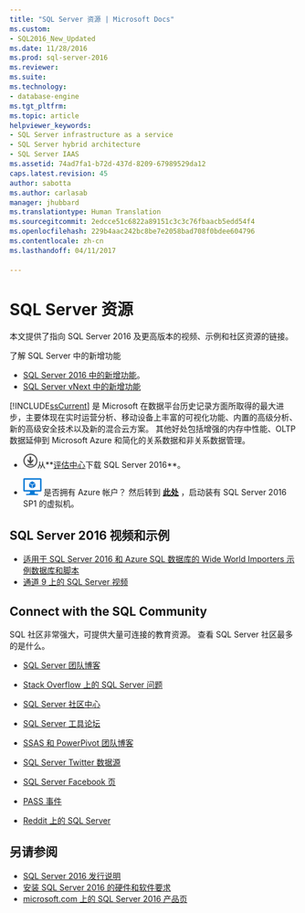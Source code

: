 ```yaml
---
title: "SQL Server 资源 | Microsoft Docs"
ms.custom:
- SQL2016_New_Updated
ms.date: 11/28/2016
ms.prod: sql-server-2016
ms.reviewer: 
ms.suite: 
ms.technology:
- database-engine
ms.tgt_pltfrm: 
ms.topic: article
helpviewer_keywords:
- SQL Server infrastructure as a service
- SQL Server hybrid architecture
- SQL Server IAAS
ms.assetid: 74ad7fa1-b72d-437d-8209-67989529da12
caps.latest.revision: 45
author: sabotta
ms.author: carlasab
manager: jhubbard
ms.translationtype: Human Translation
ms.sourcegitcommit: 2edcce51c6822a89151c3c3c76fbaacb5edd54f4
ms.openlocfilehash: 229b4aac242bc8be7e2058bad708f0bdee604796
ms.contentlocale: zh-cn
ms.lasthandoff: 04/11/2017

---
```

# <a name="sql-server-resources"></a>SQL Server 资源
  本文提供了指向 SQL Server 2016 及更高版本的视频、示例和社区资源的链接。  
  
 了解 SQL Server 中的新增功能
 - [SQL Server 2016 中的新增功能](../sql-server/what-s-new-in-sql-server-2016.md)。
 - [SQL Server vNext 中的新增功能](../sql-server/what-s-new-in-sql-server-vnext.md)  
  
 [!INCLUDE[ssCurrent](../includes/sscurrent-md.md)] 是 Microsoft 在数据平台历史记录方面所取得的最大进步，主要体现在实时运营分析、移动设备上丰富的可视化功能、内置的高级分析、新的高级安全技术以及新的混合云方案。 其他好处包括增强的内存中性能、OLTP 数据延伸到 Microsoft Azure 和简化的关系数据和非关系数据管理。  
  
-   [![从评估中心下载](../analysis-services/media/download.png)](https://www.microsoft.com/en-us/evalcenter/evaluate-sql-server-2016)从**[评估中心](https://www.microsoft.com/en-us/evalcenter/evaluate-sql-server-2016)下载 SQL Server 2016**。  
  
- ![Azure 虚拟机小](../analysis-services/media/azure-virtual-machine-small.png) 是否拥有 Azure 帐户？  然后转到 **[此处](https://azure.microsoft.com/en-us/marketplace/partners/microsoft/sqlserver2016sp1standardwindowsserver2016/)** ，启动装有 SQL Server 2016 SP1 的虚拟机。 
  
## <a name="sql-server-2016-videos-and-samples"></a>SQL Server 2016 视频和示例  
- [适用于 SQL Server 2016 和 Azure SQL 数据库的 Wide World Importers 示例数据库和脚本](https://github.com/Microsoft/sql-server-samples)  
- [通道 9 上的 SQL Server 视频](https://channel9.msdn.com/Search?term=SQL%20Server%202016)  
  
##  <a name="community"></a> Connect with the SQL Community  
 SQL 社区非常强大，可提供大量可连接的教育资源。 查看 SQL Server 社区最多的是什么。  
  
-   [SQL Server 团队博客](http://blogs.technet.com/b/dataplatforminsider/)  
  
-   [Stack Overflow 上的 SQL Server 问题](http://stackoverflow.com/questions/tagged/sql-server)  
  
-   [SQL Server 社区中心](http://www.microsoft.com/sqlserver/2008/en/us/community.aspx)  
  
-   [SQL Server 工具论坛](https://social.technet.microsoft.com/Forums/sqlserver/en-US/home?forum=sqltools)  
  
-   [SSAS 和 PowerPivot 团队博客](https://blogs.msdn.microsoft.com/analysisservices/tag/powerpivot/)  
  
-   [SQL Server Twitter 数据源](http://twitter.com/ms_sql_server)  
  
-   [SQL Server Facebook 页](http://www.facebook.com/sqlserver)  
  
-   [PASS 事件](http://www.sqlpass.org/Events.aspx)  
  
-   [Reddit 上的 SQL Server](https://www.reddit.com/r/sqlserver)  
  
## <a name="see-also"></a>另请参阅
- [SQL Server 2016 发行说明](../sql-server/sql-server-2016-release-notes.md)
- [安装 SQL Server 2016 的硬件和软件要求](../sql-server/install/hardware-and-software-requirements-for-installing-sql-server.md)
 -  [microsoft.com 上的 SQL Server 2016 产品页](http://www.microsoft.com/en-us/server-cloud/products/sql-server-2016/)  
  
  

